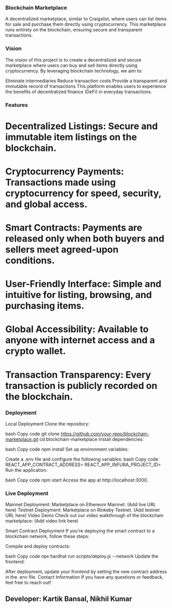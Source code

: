 ### Blockchain Marketplace
A decentralized marketplace, similar to Craigslist, where users can list items for sale and purchase them directly using cryptocurrency. This marketplace runs entirely on the blockchain, ensuring secure and transparent transactions.

### Vision
The vision of this project is to create a decentralized and secure marketplace where users can buy and sell items directly using cryptocurrency. By leveraging blockchain technology, we aim to:

Eliminate intermediaries
Reduce transaction costs
Provide a transparent and immutable record of transactions
This platform enables users to experience the benefits of decentralized finance (DeFi) in everyday transactions.

### Features
# Decentralized Listings: Secure and immutable item listings on the blockchain.
# Cryptocurrency Payments: Transactions made using cryptocurrency for speed, security, and global access.
# Smart Contracts: Payments are released only when both buyers and sellers meet agreed-upon conditions.
# User-Friendly Interface: Simple and intuitive for listing, browsing, and purchasing items.
# Global Accessibility: Available to anyone with internet access and a crypto wallet.
# Transaction Transparency: Every transaction is publicly recorded on the blockchain.

### Deployment
Local Deployment
Clone the repository:

bash
Copy code
git clone https://github.com/your-repo/blockchain-marketplace.git
cd blockchain-marketplace
Install dependencies:

bash
Copy code
npm install
Set up environment variables:

Create a .env file and configure the following variables:
bash
Copy code
REACT_APP_CONTRACT_ADDRESS=
REACT_APP_INFURA_PROJECT_ID=
Run the application:

bash
Copy code
npm start
Access the app at http://localhost:3000.

### Live Deployment
Mainnet Deployment: Marketplace on Ethereum Mainnet. (Add live URL here)
Testnet Deployment: Marketplace on Rinkeby Testnet. (Add testnet URL here)
Video Demo
Check out our video walkthrough of the blockchain marketplace: (Add video link here)

Smart Contract Deployment
If you're deploying the smart contract to a blockchain network, follow these steps:

Compile and deploy contracts:

bash
Copy code
npx hardhat run scripts/deploy.js --network <network>
Update the frontend:

After deployment, update your frontend by setting the new contract address in the .env file.
Contact Information
If you have any questions or feedback, feel free to reach out!

## Developer: Kartik Bansal, Nikhil Kumar
